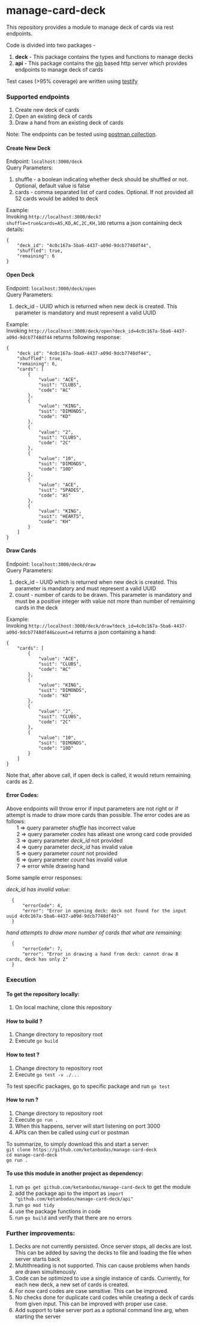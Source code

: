 # manage-card-deck

This repository provides a module to manage deck of cards via rest endpoints.   
  
Code is divided into two packages -  
1. **deck** - This package contains the types and functions to manage decks
2. **api**  - This package contains the [gin](https://github.com/gin-gonic/gin) based http server which provides endpoints to manage deck of cards 

Test cases (>95% coverage) are written using [testify](https://github.com/stretchr/testify)

  
### Supported endpoints  
1. Create new deck of cards
2. Open an existing deck of cards
3. Draw a hand from an existing deck of cards

Note: The endpoints can be tested using [postman collection](https://github.com/ketanbodas/manage-card-deck/blob/main/manage-card-deck.postman_collection.json). 

#### Create New Deck
Endpoint: `localhost:3000/deck`  
Query Parameters: 
1. shuffle - a boolean indicating whether deck should be shuffled or not. Optional, default value is false
2. cards - comma separated list of card codes. Optional. If not provided all 52 cards would be added to deck

Example:  
Invoking `http://localhost:3000/deck?shuffle=true&cards=AS,KD,AC,2C,KH,10D` returns a json containing deck details:

    {
        "deck_id": "4c0c167a-5ba6-4437-a09d-9dcb7748df44",
        "shuffled": true,
        "remaining": 6
    }


#### Open Deck
Endpoint: `localhost:3000/deck/open`  
Query Parameters: 
1. deck_id - UUID which is returned when new deck is created.  This parameter is mandatory and must represent a valid UUID  

Example:  
Invoking `http://localhost:3000/deck/open?deck_id=4c0c167a-5ba6-4437-a09d-9dcb7748df44` returns following response:

    {
        "deck_id": "4c0c167a-5ba6-4437-a09d-9dcb7748df44",
        "shuffled": true,
        "remaining": 6,
        "cards": [
            {
                "value": "ACE",
                "suit": "CLUBS",
                "code": "AC"
            },
            {
                "value": "KING",
                "suit": "DIMONDS",
                "code": "KD"
            },
            {
                "value": "2",
                "suit": "CLUBS",
                "code": "2C"
            },
            {
                "value": "10",
                "suit": "DIMONDS",
                "code": "10D"
            },
            {
                "value": "ACE",
                "suit": "SPADES",
                "code": "AS"
            },
            {
                "value": "KING",
                "suit": "HEARTS",
                "code": "KH"
            }
        ]
    }

#### Draw Cards
Endpoint: `localhost:3000/deck/draw`  
Query Parameters: 
1. deck_id - UUID which is returned when new deck is created. This parameter is mandatory and must represent a valid UUID  
2. count - number of cards to be drawn. This parameter is mandatory and must be a positive integer with value not more than number of remaining cards in the deck  

Example:  
Invoking `http://localhost:3000/deck/draw?deck_id=4c0c167a-5ba6-4437-a09d-9dcb7748df44&count=4` returns a json containing a hand:

    {
        "cards": [
            {
                "value": "ACE",
                "suit": "CLUBS",
                "code": "AC"
            },
            {
                "value": "KING",
                "suit": "DIMONDS",
                "code": "KD"
            },
            {
                "value": "2",
                "suit": "CLUBS",
                "code": "2C"
            },
            {
                "value": "10",
                "suit": "DIMONDS",
                "code": "10D"
            }
        ]
    }
    
Note that, after above call, if open deck is called, it would return remaining cards as 2.  

#### Error Codes:
Above endpoints will throw error if input parameters are not right or if attempt is made to draw more cards than possible. The error codes are as follows:  
&nbsp;&nbsp;&nbsp;&nbsp;&nbsp;&nbsp; 1 => query parameter *shuffle* has incorrect value   
&nbsp;&nbsp;&nbsp;&nbsp;&nbsp;&nbsp; 2 => query parameter *codes* has atleast one wrong card code provided  
&nbsp;&nbsp;&nbsp;&nbsp;&nbsp;&nbsp; 3 => query parameter *deck_id* not provided  
&nbsp;&nbsp;&nbsp;&nbsp;&nbsp;&nbsp; 4 => query parameter *deck_id* has invalid value  
&nbsp;&nbsp;&nbsp;&nbsp;&nbsp;&nbsp; 5 => query parameter *count* not provided  
&nbsp;&nbsp;&nbsp;&nbsp;&nbsp;&nbsp; 6 => query parameter *count* has invalid value  
&nbsp;&nbsp;&nbsp;&nbsp;&nbsp;&nbsp; 7 => error while drawing hand    

Some sample error responses:  
  
*deck_id has invalid value:*  
 
      {
          "errorCode": 4,
          "error": "Error in opening deck: deck not found for the input uuid 4c0c167a-5ba6-4437-a09d-9dcb7748df43"
      }

*hand attempts to draw more number of cards that what are remaining:*    

      {
          "errorCode": 7,
          "error": "Error in drawing a hand from deck: cannot draw 8 cards, deck has only 2"
      }


### Execution

#### To get the repository locally:
1. On local machine, clone this repository

#### How to build ?
1. Change directory to repository root
2. Execute `go build`

#### How to test ?
1. Change directory to repository root
2. Execute `go test -v ./...`

To test specific packages, go to specific package and run `go test`  

#### How to run ?
1. Change directory to repository root
2. Execute `go run .`
3. When this happens, server will start listening on port 3000
4. APIs can then be called using curl or postman
  
    
To summarize, to simply download this and start a server:  
`git clone https://github.com/ketanbodas/manage-card-deck`  
`cd manage-card-deck`  
`go run .`  


#### To use this module in another project as dependency:
1. run `go get github.com/ketanbodas/manage-card-deck` to get the module
2. add the package api to the import as `import "github.com/ketanbodas/manage-card-deck/api"`
3. run `go mod tidy`
4. use the package functions in code
5. run `go build` and verify that there are no errors


### Further improvements:
1. Decks are not currently persisted. Once server stops, all decks are lost. This can be added by saving the decks to file and loading the file when server starts back
2. Multithreading is not supported. This can cause problems when hands are drawn simultenously. 
3. Code can be optimized to use a single instance of cards. Currently, for each new deck, a new set of cards is created.
4. For now card codes are case sensitive. This can be improved.
5. No checks done for duplicate card codes while creating a deck of cards from given input. This can be improved with proper use case.
6. Add support to take server port as a optional command line arg, when starting the server
